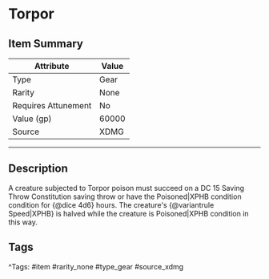 # Torpor

## Item Summary

| Attribute            | Value                        |
|----------------------|------------------------------|
| Type                 | Gear |
| Rarity               | None             |
| Requires Attunement  | No                |
| Value (gp)           | 60000    |
| Source               | XDMG |

---

## Description

A creature subjected to Torpor poison must succeed on a DC 15 Saving Throw Constitution saving throw or have the Poisoned|XPHB condition condition for {@dice 4d6} hours. The creature's {@variantrule Speed|XPHB} is halved while the creature is Poisoned|XPHB condition in this way.

## Tags

^Tags: #item #rarity_none #type_gear #source_xdmg